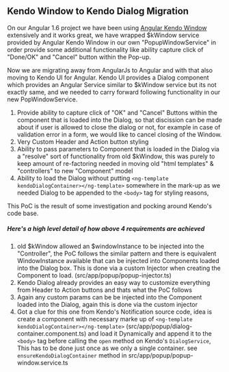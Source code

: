 ## Kendo Window to Kendo Dialog Migration

On our Angular 1.6 project we have been using [Angular Kendo Window](https://github.com/kjartanvalur/angular-kendo-window) extensively and it works great, we have wrapped $kWindow service provided by Angular Kendo Window in our own "PopupWindowService" in order provide some additional functionality like ability capture click of "Done/OK" and "Cancel" button within the Pop-up.

Now we are migrating away from AngularJs to Angular and with that also moving to Kendo UI for Angular. Kendo UI provides a Dialog component which provides an Angular Service similar to $kWindow service but its not exactly same, and we needed to carry forward following functionality in our new PopWindowService.

1. Provide ability to capture click of "OK" and "Cancel" Buttons within the component that is loaded into the Dialog, so that discission can be made about if user is allowed to close the dialog or not, for example in case of validation error in a form, we would like to cancel closing of the Window.       
2. Very Custom Header and Action button styling
3. Ability to pass parameters to Component that is loaded in the Dialog via a "resolve" sort of functionality from old $kWindow, this was purely to keep amount of re-factoring needed in moving old "html templates" & "controllers" to new "Component" model
4. Ability to load the Dialog without putting `<ng-template kendoDialogContainer></ng-template>` somewhere in the mark-up as we needed Dialog to be appended to the `<body>` tag for styling reasons, 


This PoC is the result of some investigation and pocking around Kendo's code base. 

##### Here's a high level detail of how above 4 requirements are achieved 
1. old $kWindow allowed an $windowInstance to be injected into the "Controller", the PoC follows the similar pattern and there is equivalent WindowInstance available that can be injected into Components loaded into the Dialog box. This is done via a custom Injector when creating the Component to load. (src/app/popup/popup-injector.ts)
2. Kendo Dialog already provides an easy way to customize everything from Header to Action buttons and thats what the PoC follows
3. Again any custom params can be be injected into the Component loaded into the Dialog, again this is done via the custom injector
4. Got a clue for this one from Kendo's Notification source code, idea is create a component with necessary marke up of `<ng-template kendoDialogContainer></ng-template>` (src/app/popup/dialog-container.component.ts) and load it Dynamically and append it to the `<body>` tag before calling the `open` method on Kendo's `DialogService`, This has to be done just once as we only a single container. see `ensureKendoDialogContainer` method in src/app/popup/popup-window.service.ts
